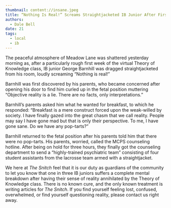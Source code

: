 ```yaml
---
thumbnail: content://insane.jpeg
title: “Nothing Is Real!” Screams Straightjacketed IB Junior After First Week Of ToK
authors:
  - Dale Bell
date: 21
tags:
  - local
  - ib
---
```


The peaceful atmosphere of Meadow Lane was shattered yesterday morning as, after a particularly rough first week of the virtual Theory of Knowledge class, IB junior George Barnhill was dragged straightjacketed from his room, loudly screaming “Nothing is real!”

Barnhill was first discovered by his parents, who became concerned after opening his door to find him curled up in the fetal position muttering “Objective reality is a lie. There are no facts, only interpretations.” 

Barnhill’s parents asked him what he wanted for breakfast, to which he responded: “Breakfast is a mere construct forced upon the weak-willed by society. I have finally gazed into the great chasm that we call reality. People may say I have gone mad but that is only their perspective. To me, I have gone sane. Do we have any pop-tarts?”

Barnhill returned to the fetal position after his parents told him that there were no pop-tarts. His parents, worried, called the MCPS counseling hotline. After being on hold for three hours, they finally got the counseling department to send a “highly-trained psychiatric team” consisting of four student assistants from the lacrosse team armed with a straightjacket.

We here at *The Snitch* feel that it is our duty as guardians of the community to let you know that one in three IB juniors suffers a complete mental breakdown after having their sense of reality annihilated by the Theory of Knowledge class. There is no known cure, and the only known treatment is writing articles for *The Snitch*. If you find yourself feeling lost, confused, overwhelmed, or find yourself questioning reality, please contact us right away.
